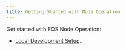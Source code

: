 ```yaml
---
title: Getting Started with Node Operation
---
```


Get started with EOS Node Operation:

- [Local Development Setup](10_local-development-setup/index.md).
